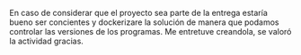 En caso de considerar que el proyecto sea parte de la entrega estaría bueno ser concientes y dockerizare la solución de manera que podamos controlar las versiones de los programas. 
Me entretuve creandola, se valoró la actividad gracias.
